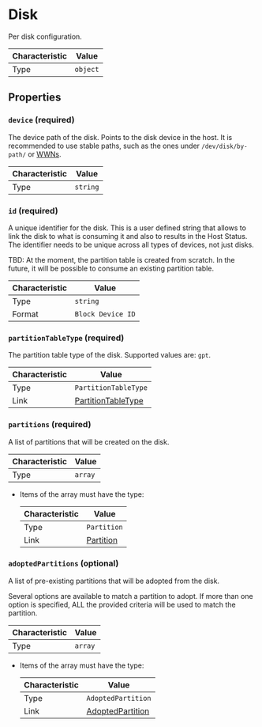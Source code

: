 <!-- THIS FILE IS AUTOMATICALLY GENERATED BY DOCBUILDER, DO NOT EDIT MANUALLY! -->

# Disk

Per disk configuration.

| Characteristic | Value    |
| -------------- | -------- |
| Type           | `object` |

## Properties

### `device` **<span>(required)</span>**

The device path of the disk. Points to the disk device in the host. It is recommended to use stable paths, such as the ones under `/dev/disk/by-path/` or [WWNs](https://en.wikipedia.org/wiki/World_Wide_Name).

| Characteristic | Value    |
| -------------- | -------- |
| Type           | `string` |

### `id` **<span>(required)</span>**

A unique identifier for the disk. This is a user defined string that allows to link the disk to what is consuming it and also to results in the Host Status. The identifier needs to be unique across all types of devices, not just disks.

TBD: At the moment, the partition table is created from scratch. In the future, it will be possible to consume an existing partition table.

| Characteristic | Value             |
| -------------- | ----------------- |
| Type           | `string`          |
| Format         | `Block Device ID` |

### `partitionTableType` **<span>(required)</span>**

The partition table type of the disk. Supported values are: `gpt`.

| Characteristic | Value                                         |
| -------------- | --------------------------------------------- |
| Type           | `PartitionTableType`                          |
| Link           | [PartitionTableType](./PartitionTableType.md) |

### `partitions` **<span>(required)</span>**

A list of partitions that will be created on the disk.

| Characteristic | Value   |
| -------------- | ------- |
| Type           | `array` |

- Items of the array must have the type:

   | Characteristic | Value                       |
   | -------------- | --------------------------- |
   | Type           | `Partition`                 |
   | Link           | [Partition](./Partition.md) |

### `adoptedPartitions` (optional)

A list of pre-existing partitions that will be adopted from the disk.

Several options are available to match a partition to adopt. If more than one option is specified, ALL the provided criteria will be used to match the partition.

| Characteristic | Value   |
| -------------- | ------- |
| Type           | `array` |

- Items of the array must have the type:

   | Characteristic | Value                                     |
   | -------------- | ----------------------------------------- |
   | Type           | `AdoptedPartition`                        |
   | Link           | [AdoptedPartition](./AdoptedPartition.md) |

